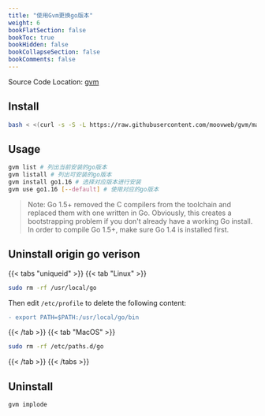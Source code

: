 ```yaml
---
title: "使用Gvm更换go版本"
weight: 6
bookFlatSection: false
bookToc: true
bookHidden: false
bookCollapseSection: false
bookComments: false
---
```


<!--more-->

Source Code Location: [gvm](https://github.com/moovweb/gvm)

## Install
```bash
bash < <(curl -s -S -L https://raw.githubusercontent.com/moovweb/gvm/master/binscripts/gvm-installer)
```

## Usage
```bash
gvm list # 列出当前安装的go版本
gvm listall # 列出可安装的go版本
gvm install go1.16 # 选择对应版本进行安装
gvm use go1.16 [--default] # 使用对应的go版本
```
> Note: Go 1.5+ removed the C compilers from the toolchain and replaced them with one written in Go. Obviously, this creates a bootstrapping problem if you don't already have a working Go install. In order to compile Go 1.5+, make sure Go 1.4 is installed first.

## Uninstall origin go verison
{{< tabs "uniqueid" >}}
{{< tab "Linux" >}}
```bash
sudo rm -rf /usr/local/go
```
Then edit `/etc/profile` to delete the following content:
```diff
- export PATH=$PATH:/usr/local/go/bin
```
{{< /tab >}}
{{< tab "MacOS" >}}
```bash
sudo rm -rf /etc/paths.d/go
```
{{< /tab >}}
{{< /tabs >}}

## Uninstall
```bash
gvm implode
```